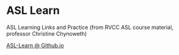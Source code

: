 # ASL Learn
ASL Learning Links and Practice
(from RVCC ASL course material, professor Christine Chynoweth)

[ASL-Learn @ Github.io](https://dcrep.github.io/asl_learn/)